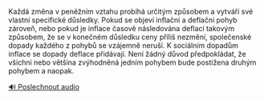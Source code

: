 
Každá změna v peněžním vztahu probíhá určitým způsobem a vytváří své vlastní specifické důsledky. Pokud se objeví inflační a deflační pohyb zároveň, nebo pokud je inflace časově následována deflací takovým způsobem, že se v konečném důsledku ceny příliš nezmění, společenské dopady každého z pohybů se vzájemně neruší. K sociálním dopadům inflace se dopady deflace přidávají. Není žádný důvod předpokládat, že všichni nebo většina zvýhodněná jedním pohybem bude postižena druhým pohybem a naopak.

[🔊 Poslechnout audio](/data/7-paragraphs/audio/chapter_79/para_004-Kad-zmna-v-pennm-vztahu-probh-uritm-zps.mp3)

